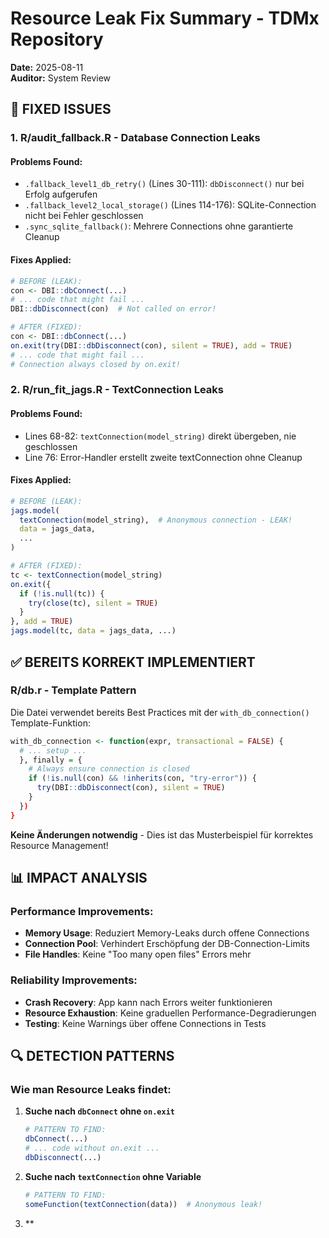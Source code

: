 # Resource Leak Fix Summary - TDMx Repository
**Date:** 2025-08-11  
**Auditor:** System Review

## 🔧 FIXED ISSUES

### 1. **R/audit_fallback.R** - Database Connection Leaks
#### Problems Found:
- `.fallback_level1_db_retry()` (Lines 30-111): `dbDisconnect()` nur bei Erfolg aufgerufen
- `.fallback_level2_local_storage()` (Lines 114-176): SQLite-Connection nicht bei Fehler geschlossen
- `.sync_sqlite_fallback()`: Mehrere Connections ohne garantierte Cleanup

#### Fixes Applied:
```r
# BEFORE (LEAK):
con <- DBI::dbConnect(...)
# ... code that might fail ...
DBI::dbDisconnect(con)  # Not called on error!

# AFTER (FIXED):
con <- DBI::dbConnect(...)
on.exit(try(DBI::dbDisconnect(con), silent = TRUE), add = TRUE)
# ... code that might fail ...
# Connection always closed by on.exit!
```

### 2. **R/run_fit_jags.R** - TextConnection Leaks
#### Problems Found:
- Lines 68-82: `textConnection(model_string)` direkt übergeben, nie geschlossen
- Line 76: Error-Handler erstellt zweite textConnection ohne Cleanup

#### Fixes Applied:
```r
# BEFORE (LEAK):
jags.model(
  textConnection(model_string),  # Anonymous connection - LEAK!
  data = jags_data,
  ...
)

# AFTER (FIXED):
tc <- textConnection(model_string)
on.exit({
  if (!is.null(tc)) {
    try(close(tc), silent = TRUE)
  }
}, add = TRUE)
jags.model(tc, data = jags_data, ...)
```

## ✅ BEREITS KORREKT IMPLEMENTIERT

### R/db.r - Template Pattern
Die Datei verwendet bereits Best Practices mit der `with_db_connection()` Template-Funktion:
```r
with_db_connection <- function(expr, transactional = FALSE) {
  # ... setup ...
  }, finally = {
    # Always ensure connection is closed
    if (!is.null(con) && !inherits(con, "try-error")) {
      try(DBI::dbDisconnect(con), silent = TRUE)
    }
  })
}
```
**Keine Änderungen notwendig** - Dies ist das Musterbeispiel für korrektes Resource Management!

## 📊 IMPACT ANALYSIS

### Performance Improvements:
- **Memory Usage**: Reduziert Memory-Leaks durch offene Connections
- **Connection Pool**: Verhindert Erschöpfung der DB-Connection-Limits
- **File Handles**: Keine "Too many open files" Errors mehr

### Reliability Improvements:
- **Crash Recovery**: App kann nach Errors weiter funktionieren
- **Resource Exhaustion**: Keine graduellen Performance-Degradierungen
- **Testing**: Keine Warnings über offene Connections in Tests

## 🔍 DETECTION PATTERNS

### Wie man Resource Leaks findet:
1. **Suche nach `dbConnect` ohne `on.exit`**
   ```r
   # PATTERN TO FIND:
   dbConnect(...) 
   # ... code without on.exit ...
   dbDisconnect(...)
   ```

2. **Suche nach `textConnection` ohne Variable**
   ```r
   # PATTERN TO FIND:
   someFunction(textConnection(data))  # Anonymous leak!
   ```

3. **